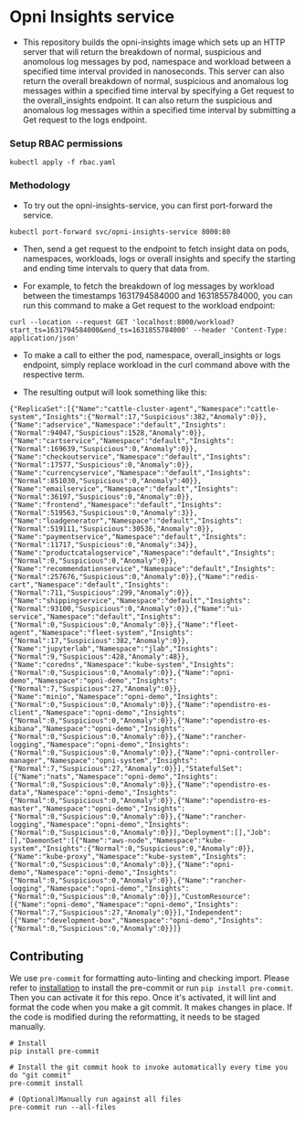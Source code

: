 # Opni Insights service

* This repository builds the opni-insights image which sets up an HTTP server that will return the breakdown of normal, suspicious and anomolous log messages by pod, namespace and workload between a specified time interval provided in nanoseconds. This server can also return the overall breakdown of normal, suspicious and anomalous log messages within a specified time interval by specifying a Get request to the overall_insights endpoint. It can also return the suspicious and anomalous log messages within a specified time interval by submitting a Get request to the logs endpoint.
### Setup RBAC permissions
```
kubectl apply -f rbac.yaml
```

### Methodology
* To try out the opni-insights-service, you can first port-forward the service.
```
kubectl port-forward svc/opni-insights-service 8000:80
```

* Then, send a get request to the endpoint to fetch insight data on pods, namespaces, workloads, logs or overall insights and specify the starting and ending time intervals to query that data from.

* For example, to fetch the breakdown of log messages by workload between the timestamps 1631794584000 and 1631855784000, you can run this command to make a Get request to the workload endpoint:
```
curl --location --request GET 'localhost:8000/workload?start_ts=1631794584000&end_ts=1631855784000' --header 'Content-Type: application/json'
```

* To make a call to either the pod, namespace, overall_insights or logs endpoint, simply replace workload in the curl command above with the respective term.

* The resulting output will look something like this:
```
{"ReplicaSet":[{"Name":"cattle-cluster-agent","Namespace":"cattle-system","Insights":{"Normal":17,"Suspicious":382,"Anomaly":0}},{"Name":"adservice","Namespace":"default","Insights":{"Normal":94047,"Suspicious":1528,"Anomaly":0}},{"Name":"cartservice","Namespace":"default","Insights":{"Normal":169639,"Suspicious":0,"Anomaly":0}},{"Name":"checkoutservice","Namespace":"default","Insights":{"Normal":17577,"Suspicious":0,"Anomaly":0}},{"Name":"currencyservice","Namespace":"default","Insights":{"Normal":851030,"Suspicious":0,"Anomaly":40}},{"Name":"emailservice","Namespace":"default","Insights":{"Normal":36197,"Suspicious":0,"Anomaly":0}},{"Name":"frontend","Namespace":"default","Insights":{"Normal":519563,"Suspicious":0,"Anomaly":3}},{"Name":"loadgenerator","Namespace":"default","Insights":{"Normal":519111,"Suspicious":30536,"Anomaly":0}},{"Name":"paymentservice","Namespace":"default","Insights":{"Normal":11717,"Suspicious":0,"Anomaly":34}},{"Name":"productcatalogservice","Namespace":"default","Insights":{"Normal":0,"Suspicious":0,"Anomaly":0}},{"Name":"recommendationservice","Namespace":"default","Insights":{"Normal":257676,"Suspicious":0,"Anomaly":0}},{"Name":"redis-cart","Namespace":"default","Insights":{"Normal":711,"Suspicious":299,"Anomaly":0}},{"Name":"shippingservice","Namespace":"default","Insights":{"Normal":93100,"Suspicious":0,"Anomaly":0}},{"Name":"ui-service","Namespace":"default","Insights":{"Normal":0,"Suspicious":0,"Anomaly":0}},{"Name":"fleet-agent","Namespace":"fleet-system","Insights":{"Normal":17,"Suspicious":382,"Anomaly":0}},{"Name":"jupyterlab","Namespace":"jlab","Insights":{"Normal":9,"Suspicious":428,"Anomaly":48}},{"Name":"coredns","Namespace":"kube-system","Insights":{"Normal":0,"Suspicious":0,"Anomaly":0}},{"Name":"opni-demo","Namespace":"opni-demo","Insights":{"Normal":7,"Suspicious":27,"Anomaly":0}},{"Name":"minio","Namespace":"opni-demo","Insights":{"Normal":0,"Suspicious":0,"Anomaly":0}},{"Name":"opendistro-es-client","Namespace":"opni-demo","Insights":{"Normal":0,"Suspicious":0,"Anomaly":0}},{"Name":"opendistro-es-kibana","Namespace":"opni-demo","Insights":{"Normal":0,"Suspicious":0,"Anomaly":0}},{"Name":"rancher-logging","Namespace":"opni-demo","Insights":{"Normal":0,"Suspicious":0,"Anomaly":0}},{"Name":"opni-controller-manager","Namespace":"opni-system","Insights":{"Normal":7,"Suspicious":27,"Anomaly":0}}],"StatefulSet":[{"Name":"nats","Namespace":"opni-demo","Insights":{"Normal":0,"Suspicious":0,"Anomaly":0}},{"Name":"opendistro-es-data","Namespace":"opni-demo","Insights":{"Normal":0,"Suspicious":0,"Anomaly":0}},{"Name":"opendistro-es-master","Namespace":"opni-demo","Insights":{"Normal":0,"Suspicious":0,"Anomaly":0}},{"Name":"rancher-logging","Namespace":"opni-demo","Insights":{"Normal":0,"Suspicious":0,"Anomaly":0}}],"Deployment":[],"Job":[],"DaemonSet":[{"Name":"aws-node","Namespace":"kube-system","Insights":{"Normal":0,"Suspicious":0,"Anomaly":0}},{"Name":"kube-proxy","Namespace":"kube-system","Insights":{"Normal":0,"Suspicious":0,"Anomaly":0}},{"Name":"opni-demo","Namespace":"opni-demo","Insights":{"Normal":0,"Suspicious":0,"Anomaly":0}},{"Name":"rancher-logging","Namespace":"opni-demo","Insights":{"Normal":0,"Suspicious":0,"Anomaly":0}}],"CustomResource":[{"Name":"opni-demo","Namespace":"opni-demo","Insights":{"Normal":7,"Suspicious":27,"Anomaly":0}}],"Independent":[{"Name":"development-box","Namespace":"opni-demo","Insights":{"Normal":0,"Suspicious":0,"Anomaly":0}}]}
```



## Contributing
We use `pre-commit` for formatting auto-linting and checking import. Please refer to [installation](https://pre-commit.com/#installation) to install the pre-commit or run `pip install pre-commit`. Then you can activate it for this repo. Once it's activated, it will lint and format the code when you make a git commit. It makes changes in place. If the code is modified during the reformatting, it needs to be staged manually.

```
# Install
pip install pre-commit

# Install the git commit hook to invoke automatically every time you do "git commit"
pre-commit install

# (Optional)Manually run against all files
pre-commit run --all-files
```
